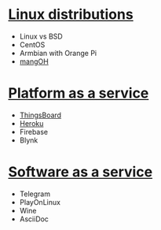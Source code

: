 # [Linux distributions](Linux%20distributions)
* Linux vs BSD
* CentOS
* Armbian with Orange Pi
* [mangOH](mangOH)

# [Platform as a service](Platform%20as%20a%20service.md)
* [ThingsBoard](ThingsBoard)
* [Heroku](Platform%20as%20a%20service.md#heroku)
* Firebase
* Blynk
# [Software as a service](Software%20as%20a%20service.md)
* Telegram
* PlayOnLinux
* Wine
* AsciiDoc
